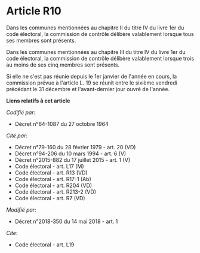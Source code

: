 # Article R10

Dans les communes mentionnées au chapitre II du titre IV du livre 1er du code électoral, la commission de contrôle délibère
valablement lorsque tous ses membres sont présents. 

Dans les communes mentionnées au chapitre III du titre IV du livre 1er du code électoral, la commission de contrôle délibère
valablement lorsque trois au moins de ses cinq membres sont présents. 

Si elle ne s'est pas réunie depuis le 1er janvier de l'année en cours, la commission prévue à l'article L. 19 se réunit entre
le sixième vendredi précédant le 31 décembre et l'avant-dernier jour ouvré de l'année.

**Liens relatifs à cet article**

_Codifié par_:

  - Décret n°64-1087 du 27 octobre 1964

_Cité par_:

  - Décret n°79-160 du 28 février 1979 - art. 20 (VD)
  - Décret n°94-206 du 10 mars 1994 - art. 6 (V)
  - Décret n°2015-882 du 17 juillet 2015 - art. 1 (V)
  - Code électoral - art. L17 (M)
  - Code électoral - art. R13 (VD)
  - Code électoral - art. R17-1 (Ab)
  - Code électoral - art. R204 (VD)
  - Code électoral - art. R213-2 (VD)
  - Code électoral - art. R7 (VD)

_Modifié par_:

  - Décret n°2018-350 du 14 mai 2018 - art. 1

_Cite_:

  - Code électoral - art. L19

